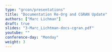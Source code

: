 ```yaml
---
type: "grcon/presentations"
title: "Documentation Re-Org and CGRAN Update"
authors: ["Marc Lichman"]
draft: true
slides: "3-Marc_Lichtman-docs-cgran.pdf"
youtube: ""
conference-day: "Monday"
weight: 3
---
```

